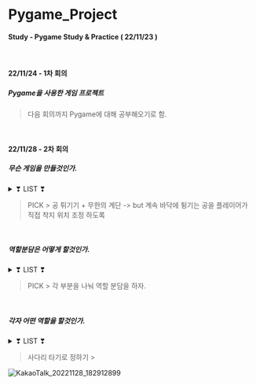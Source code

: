 # Pygame_Project
#### Study - Pygame Study & Practice ( 22/11/23 )

<br>

#### 22/11/24 - 1차 회의

##### Pygame을 사용한 게임 프로젝트

> 다음 회의까지 Pygame에 대해 공부해오기로 함.

<br>    

#### 22/11/28 - 2차 회의

##### 무슨 게임을 만들것인가.

<details>
<summary>❣ LIST ❣ </summary>

> 1. MAME 처럼 여러 게임의 종합패키지
> 2. 무한의 계단
> 3. 마리오 같은 스테이지형 게임
> 4. 킹받는 점프맵 게임
> 5. 피카츄 배구
> 6. 공 튀기기 + 무한의 계단
> 7. 공 튀기기 + 무한의 계단 + 점프맵 ( 무한의 계단을 공이 올라가면서 높이에 따른 점수로 태초마을은 0점 )

</details>

> PICK > 공 튀기기 + 무한의 계단 -> but 계속 바닥에 튕기는 공을 플레이어가 직접 착지 위치 조정 하도록

<br>
 
##### 역할분담은 어떻게 할것인가.

<details>
<summary> ❣ LIST ❣ </summary>

> 1. 같은 게임을 각자 만들어서 코드 비교?
> 2. 각 부분을 나눠 역할 분담?

</details>

 > PICK > 각 부분을 나눠 역할 분담을 하자.
 
 <br>
 
 ##### 각자 어떤 역할을 할것인가.
 
<details>
<summary> ❣ LIST ❣ </summary>

> 1. 랜덤으로 계단 나오는 맵 구현 [ 배경, 지형 ] -> 배경은 한 화면에서의 기능 구현 후
> 2. 계속 바닥에 튕기는 공 + 키보드 입력 구현
> 3. 지형 이외의 공간은 추락하는 것 구현

</details>

> 사다리 타기로 정하기 >

![KakaoTalk_20221128_182912899](https://user-images.githubusercontent.com/95046369/204242497-b0e60bf3-fcb8-4d58-9752-19e113b5e0ac.png)

<br>
